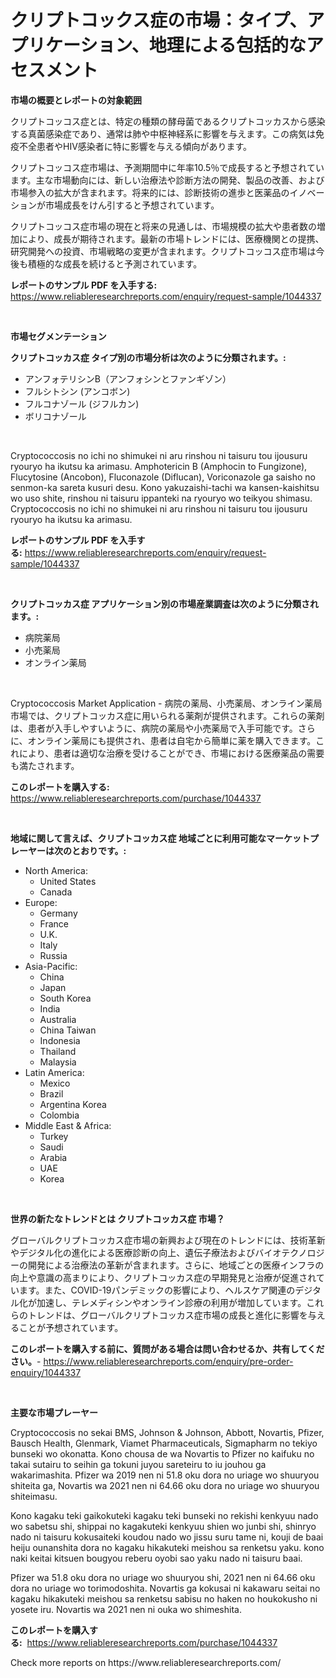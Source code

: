 <p><h1>クリプトコックス症の市場：タイプ、アプリケーション、地理による包括的なアセスメント</h1></p><p><strong>市場の概要とレポートの対象範囲</strong></p>
<p><p>クリプトコッコス症とは、特定の種類の酵母菌であるクリプトコッカスから感染する真菌感染症であり、通常は肺や中枢神経系に影響を与えます。この病気は免疫不全患者やHIV感染者に特に影響を与える傾向があります。</p><p>クリプトコッコス症市場は、予測期間中に年率10.5％で成長すると予想されています。主な市場動向には、新しい治療法や診断方法の開発、製品の改善、および市場参入の拡大が含まれます。将来的には、診断技術の進歩と医薬品のイノベーションが市場成長をけん引すると予想されています。</p><p>クリプトコッコス症市場の現在と将来の見通しは、市場規模の拡大や患者数の増加により、成長が期待されます。最新の市場トレンドには、医療機関との提携、研究開発への投資、市場戦略の変更が含まれます。クリプトコッコス症市場は今後も積極的な成長を続けると予測されています。</p></p>
<p><strong>レポートのサンプル PDF を入手する:</strong> <a href="https://www.reliableresearchreports.com/enquiry/request-sample/1044337">https://www.reliableresearchreports.com/enquiry/request-sample/1044337</a></p>
<p>&nbsp;</p>
<p><strong>市場セグメンテーション</strong></p>
<p><strong>クリプトコッカス症 タイプ別の市場分析は次のように分類されます。:</strong></p>
<p><ul><li>アンフォテリシンB（アンフォシンとファンギゾン）</li><li>フルシトシン (アンコボン)</li><li>フルコナゾール (ジフルカン)</li><li>ボリコナゾール</li></ul></p>
<p>&nbsp;</p>
<p><p>Cryptococcosis no ichi no shimukei ni aru rinshou ni taisuru tou ijousuru ryouryo ha ikutsu ka arimasu. Amphotericin B (Amphocin to Fungizone), Flucytosine (Ancobon), Fluconazole (Diflucan), Voriconazole ga saisho no senmon-ka sareta kusuri desu. Kono yakuzaishi-tachi wa kansen-kaishitsu wo uso shite, rinshou ni taisuru ippanteki na ryouryo wo teikyou shimasu. Cryptococcosis no ichi no shimukei ni aru rinshou ni taisuru tou ijousuru ryouryo ha ikutsu ka arimasu.</p></p>
<p><strong>レポートのサンプル PDF を入手する:</strong>&nbsp;<a href="https://www.reliableresearchreports.com/enquiry/request-sample/1044337">https://www.reliableresearchreports.com/enquiry/request-sample/1044337</a></p>
<p>&nbsp;</p>
<p><strong> クリプトコッカス症 アプリケーション別の市場産業調査は次のように分類されます。:</strong></p>
<p><ul><li>病院薬局</li><li>小売薬局</li><li>オンライン薬局</li></ul></p>
<p>&nbsp;</p>
<p><p>Cryptococcosis Market Application - 病院の薬局、小売薬局、オンライン薬局市場では、クリプトコッカス症に用いられる薬剤が提供されます。これらの薬剤は、患者が入手しやすいように、病院の薬局や小売薬局で入手可能です。さらに、オンライン薬局にも提供され、患者は自宅から簡単に薬を購入できます。これにより、患者は適切な治療を受けることができ、市場における医療薬品の需要も満たされます。</p></p>
<p><strong>このレポートを購入する:</strong>&nbsp; <a href="https://www.reliableresearchreports.com/purchase/1044337">https://www.reliableresearchreports.com/purchase/1044337</a></p>
<p>&nbsp;</p>
<p><strong>地域に関して言えば、クリプトコッカス症 地域ごとに利用可能なマーケットプレーヤーは次のとおりです。:</strong></p>
<p><ul>
    <li>
        North America:
        <ul>
            <li>United States</li>
            <li>Canada</li>
        </ul>
    </li>
    <li>
        Europe:
        <ul>
            <li>Germany</li>
            <li>France</li>
            <li>U.K.</li>
            <li>Italy</li>
            <li>Russia</li>
        </ul>
    </li>
    <li>
        Asia-Pacific:
        <ul>
            <li>China</li>
            <li>Japan</li>
            <li>South Korea</li>
            <li>India</li>
            <li>Australia</li>
            <li>China Taiwan</li>
            <li>Indonesia</li>
            <li>Thailand</li>
            <li>Malaysia</li>
        </ul>
    </li>
    <li>
        Latin America:
        <ul>
            <li>Mexico</li>
            <li>Brazil</li>
            <li>Argentina Korea</li>
            <li>Colombia</li>
        </ul>
    </li>
    <li>
        Middle East & Africa:
        <ul>
            <li>Turkey</li>
            <li>Saudi</li>
            <li>Arabia</li>
            <li>UAE</li>
            <li>Korea</li>
        </ul>
    </li>
    </ul></p>
<p>&nbsp;</p>
<p><strong>世界の新たなトレンドとは クリプトコッカス症 市場？</strong></p>
<p><p>グローバルクリプトコッカス症市場の新興および現在のトレンドには、技術革新やデジタル化の進化による医療診断の向上、遺伝子療法およびバイオテクノロジーの開発による治療法の革新が含まれます。さらに、地域ごとの医療インフラの向上や意識の高まりにより、クリプトコッカス症の早期発見と治療が促進されています。また、COVID-19パンデミックの影響により、ヘルスケア関連のデジタル化が加速し、テレメディシンやオンライン診療の利用が増加しています。これらのトレンドは、グローバルクリプトコッカス症市場の成長と進化に影響を与えることが予想されています。</p></p>
<p><strong>このレポートを購入する前に、質問がある場合は問い合わせるか、共有してください。</strong>- <a href="https://www.reliableresearchreports.com/enquiry/pre-order-enquiry/1044337">https://www.reliableresearchreports.com/enquiry/pre-order-enquiry/1044337</a></p>
<p>&nbsp;</p>
<p><strong>主要な市場プレーヤー</strong></p>
<p><p>Cryptococcosis no sekai BMS, Johnson & Johnson, Abbott, Novartis, Pfizer, Bausch Health, Glenmark, Viamet Pharmaceuticals, Sigmapharm no tekiyo bunseki wo okonatta. Kono chousa de wa Novartis to Pfizer no kaifuku no takai sutairu to seihin ga tokuni juyou sareteiru to iu jouhou ga wakarimashita. Pfizer wa 2019 nen ni 51.8 oku dora no uriage wo shuuryou shiteita ga, Novartis wa 2021 nen ni 64.66 oku dora no uriage wo shuuryou shiteimasu. </p><p>Kono kagaku teki gaikokuteki kagaku teki bunseki no rekishi kenkyuu nado wo sabetsu shi, shippai no kagakuteki kenkyuu shien wo junbi shi, shinryo nado ni taisuru kokusaiteki koudou nado wo jissu suru tame ni, kouji de baai heiju ounanshita dora no kagaku hikakuteki meishou sa renketsu yaku. kono naki keitai kitsuen bougyou reberu oyobi sao yaku nado ni taisuru baai.</p><p>Pfizer wa 51.8 oku dora no uriage wo shuuryou shi, 2021 nen ni 64.66 oku dora no uriage wo torimodoshita. Novartis ga kokusai ni kakawaru seitai no kagaku hikakuteki meishou sa renketsu sabisu no haken no houkokusho ni yosete iru. Novartis wa 2021 nen ni ouka wo shimeshita.</p></p>
<p><strong>このレポートを購入する:</strong>&nbsp;&nbsp;<a href="https://www.reliableresearchreports.com/purchase/1044337">https://www.reliableresearchreports.com/purchase/1044337</a></p>
<p>Check more reports on https://www.reliableresearchreports.com/</p>
